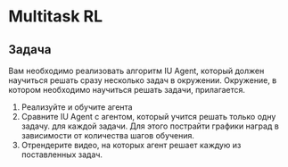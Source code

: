# Multitask RL

## Задача
Вам необходимо реализовать алгоритм IU Agent, который должен научиться решать сразу несколько задач в окружении. Окружение, в котором необходимо научиться решать задачи, прилагается.

1. Реализуйте и обучите агента
2. Сравните IU Agent с агентом, который учится решать только одну задачу. для каждой задачи. Для этого пострайти графики наград в зависимости от количества шагов обучения.
3. Отрендерите видео, на которых агент решает каждую из поставленных задач.